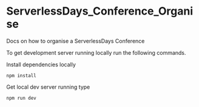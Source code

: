 # ServerlessDays_Conference_Organise
Docs on how to organise a ServerlessDays Conference

To get development server running locally run the following commands.

Install dependencies locally

```
npm install
```

Get local dev server running type

```
npm run dev
```